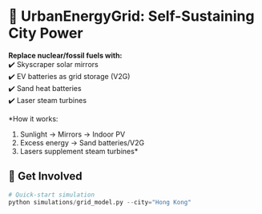 # 🌇 UrbanEnergyGrid: Self-Sustaining City Power

**Replace nuclear/fossil fuels with:**  
✔️ Skyscraper solar mirrors  
✔️ EV batteries as grid storage (V2G)  
✔️ Sand heat batteries  
✔️ Laser steam turbines  
 
*How it works:  
1. Sunlight → Mirrors → Indoor PV  
2. Excess energy → Sand batteries/V2G  
3. Lasers supplement steam turbines*  

## 🚀 Get Involved
```python
# Quick-start simulation
python simulations/grid_model.py --city="Hong Kong"
